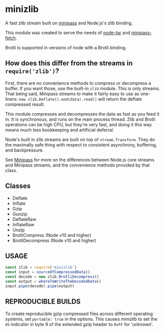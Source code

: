 # minizlib

A fast zlib stream built on [minipass](http://npm.im/minipass) and Node.js's zlib binding.

This module was created to serve the needs of [node-tar](http://npm.im/tar) and [minipass-fetch](http://npm.im/minipass-fetch).

Brotli is supported in versions of node with a Brotli binding.

## How does this differ from the streams in `require('zlib')`?

First, there are no convenience methods to compress or decompress a buffer. If you want those, use the built-in `zlib` module. This is only streams. That being said, Minipass streams to make it fairly easy to use as one-liners: `new zlib.Deflate().end(data).read()` will return the deflate compressed result.

This module compresses and decompresses the data as fast as you feed it in. It is synchronous, and runs on the main process thread. Zlib and Brotli operations can be high CPU, but they're very fast, and doing it this way means much less bookkeeping and artificial deferral.

Node's built in zlib streams are built on top of `stream.Transform`. They do the maximally safe thing with respect to consistent asynchrony, buffering, and backpressure.

See [Minipass](http://npm.im/minipass) for more on the differences between Node.js core streams and Minipass streams, and the convenience methods provided by that class.

## Classes

* Deflate
* Inflate
* Gzip
* Gunzip
* DeflateRaw
* InflateRaw
* Unzip
* BrotliCompress \(Node v10 and higher\)
* BrotliDecompress \(Node v10 and higher\)

## USAGE

```javascript
const zlib = require('minizlib')
const input = sourceOfCompressedData()
const decode = new zlib.BrotliDecompress()
const output = whereToWriteTheDecodedData()
input.pipe(decode).pipe(output)
```

## REPRODUCIBLE BUILDS

To create reproducible gzip compressed files across different operating systems, set `portable: true` in the options. This causes minizlib to set the `OS` indicator in byte 9 of the extended gzip header to `0xFF` for 'unknown'.

